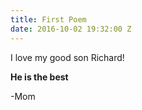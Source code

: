 ```yaml
---
title: First Poem
date: 2016-10-02 19:32:00 Z
---
```


I love my good son Richard!

**He is the best**

-Mom